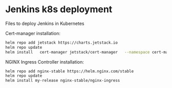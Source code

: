 # Jenkins k8s deployment
Files to deploy Jenkins in Kubernetes

Cert-manager installation:
   ```bash
   helm repo add jetstack https://charts.jetstack.io
   helm repo update
   helm install   cert-manager jetstack/cert-manager   --namespace cert-manager   --create-namespace   --version v1.9.1   --set installCRDs=true
   ```
   
NGINX Ingress Controller installation:
  ```bash
  helm repo add nginx-stable https://helm.nginx.com/stable
  helm repo update
  helm install my-release nginx-stable/nginx-ingress
